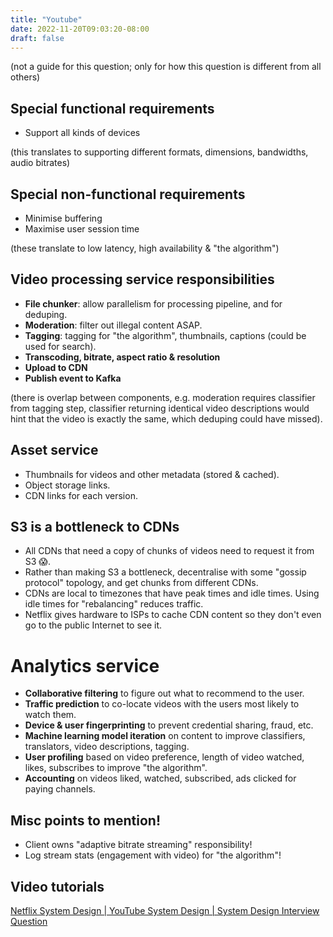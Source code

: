 ```yaml
---
title: "Youtube"
date: 2022-11-20T09:03:20-08:00
draft: false
---
```


(not a guide for this question; only for how this question is different from all others)

## Special functional requirements

- Support all kinds of devices

(this translates to supporting different formats, dimensions, bandwidths, audio bitrates)

## Special non-functional requirements

- Minimise buffering
- Maximise user session time

(these translate to low latency, high availability & "the algorithm")

## Video processing service responsibilities

- **File chunker**: allow parallelism for processing pipeline, and for deduping.
- **Moderation**: filter out illegal content ASAP.
- **Tagging**: tagging for "the algorithm", thumbnails, captions (could be used for search).
- **Transcoding, bitrate, aspect ratio & resolution**
- **Upload to CDN**
- **Publish event to Kafka**

(there is overlap between components, e.g. moderation requires classifier from tagging step, classifier returning identical video descriptions would hint that the video is exactly the same, which deduping could have missed).

## Asset service

- Thumbnails for videos and other metadata (stored & cached).
- Object storage links.
- CDN links for each version.

## S3 is a bottleneck to CDNs

- All CDNs that need a copy of chunks of videos need to request it from S3 😱.
- Rather than making S3 a bottleneck, decentralise with some "gossip protocol" topology, and get chunks from different CDNs.
- CDNs are local to timezones that have peak times and idle times. Using idle times for "rebalancing" reduces traffic.
- Netflix gives hardware to ISPs to cache CDN content so they don't even go to the public Internet to see it.

# Analytics service

- **Collaborative filtering** to figure out what to recommend to the user.
- **Traffic prediction** to co-locate videos with the users most likely to watch them.
- **Device & user fingerprinting** to prevent credential sharing, fraud, etc.
- **Machine learning model iteration** on content to improve classifiers, translators, video descriptions, tagging.
- **User profiling** based on video preference, length of video watched, likes, subscribes to improve "the algorithm".
- **Accounting** on videos liked, watched, subscribed, ads clicked for paying channels.

## Misc points to mention!

- Client owns "adaptive bitrate streaming" responsibility!
- Log stream stats (engagement with video) for "the algorithm"!

## Video tutorials

[Netflix System Design | YouTube System Design | System Design Interview Question](https://www.youtube.com/watch?v=lYoSd2WCJTo)
